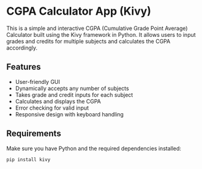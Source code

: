 # CGPA Calculator App (Kivy)

This is a simple and interactive CGPA (Cumulative Grade Point Average) Calculator built using the Kivy framework in Python. It allows users to input grades and credits for multiple subjects and calculates the CGPA accordingly.

## Features

- User-friendly GUI
- Dynamically accepts any number of subjects
- Takes grade and credit inputs for each subject
- Calculates and displays the CGPA
- Error checking for valid input
- Responsive design with keyboard handling

## Requirements

Make sure you have Python and the required dependencies installed:

```bash
pip install kivy
